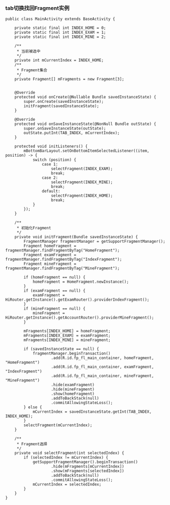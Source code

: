 ### tab切换找回Fragment实例

    public class MainActivity extends BaseActivity {
    
        private static final int INDEX_HOME = 0;
        private static final int INDEX_EXAM = 1;
        private static final int INDEX_MINE = 2;
    
        /**
         * 当前被选中
         */
        private int mCurrentIndex = INDEX_HOME;
        /**
         * Fragment集合
         */
        private Fragment[] mFragments = new Fragment[3];
    
    
        @Override
        protected void onCreate(@Nullable Bundle savedInstanceState) {
            super.onCreate(savedInstanceState);
            initFragment(savedInstanceState);
        }
    
        @Override
        protected void onSaveInstanceState(@NonNull Bundle outState) {
            super.onSaveInstanceState(outState);
            outState.putInt(TAB_INDEX, mCurrentIndex);
        }
    
        protected void initListeners() {
            mBottomBarLayout.setOnBottomItemSelectedListener((item, position) -> {
                switch (position) {
                    case 1:
                        selectFragment(INDEX_EXAM);
                        break;
                    case 2:
                        selectFragment(INDEX_MINE);
                        break;
                    default:
                        selectFragment(INDEX_HOME);
                        break;
                }
            });
        }
    
        /**
         * 初始化Fragment
         */
        private void initFragment(Bundle savedInstanceState) {
            FragmentManager fragmentManager = getSupportFragmentManager();
            Fragment homeFragment = fragmentManager.findFragmentByTag("HomeFragment");
            Fragment examFragment = fragmentManager.findFragmentByTag("IndexFragment");
            Fragment mineFragment = fragmentManager.findFragmentByTag("MineFragment");
    
            if (homeFragment == null) {
                homeFragment = HomeFragment.newInstance();
            }
            if (examFragment == null) {
                examFragment = HiRouter.getInstance().getExamRouter().providerIndexFragment();
            }
            if (mineFragment == null) {
                mineFragment = HiRouter.getInstance().getAccountRouter().providerMineFragment();
            }
    
            mFragments[INDEX_HOME] = homeFragment;
            mFragments[INDEX_EXAM] = examFragment;
            mFragments[INDEX_MINE] = mineFragment;
    
            if (savedInstanceState == null) {
                fragmentManager.beginTransaction()
                        .add(R.id.fp_fl_main_container, homeFragment, "HomeFragment")
                        .add(R.id.fp_fl_main_container, examFragment, "IndexFragment")
                        .add(R.id.fp_fl_main_container, mineFragment, "MineFragment")
                        .hide(examFragment)
                        .hide(mineFragment)
                        .show(homeFragment)
                        .addToBackStack(null)
                        .commitAllowingStateLoss();
            } else {
                mCurrentIndex = savedInstanceState.getInt(TAB_INDEX, INDEX_HOME);
            }
            selectFragment(mCurrentIndex);
        }
    
        /**
         * Fragment选择
         */
        private void selectFragment(int selectedIndex) {
            if (selectedIndex != mCurrentIndex) {
                getSupportFragmentManager().beginTransaction()
                        .hide(mFragments[mCurrentIndex])
                        .show(mFragments[selectedIndex])
                        .addToBackStack(null)
                        .commitAllowingStateLoss();
                mCurrentIndex = selectedIndex;
            }
        }
    }
